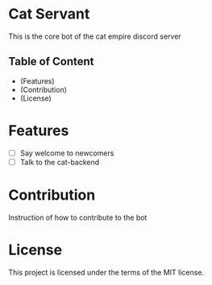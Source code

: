 # Cat Servant
This is the core bot of the cat empire discord server

## Table of Content
- (Features)
- (Contribution)
- (License)

# Features
- [ ] Say welcome to newcomers
- [ ] Talk to the cat-backend

# Contribution
Instruction of how to contribute to the bot

# License
This project is licensed under the terms of the MIT license.

